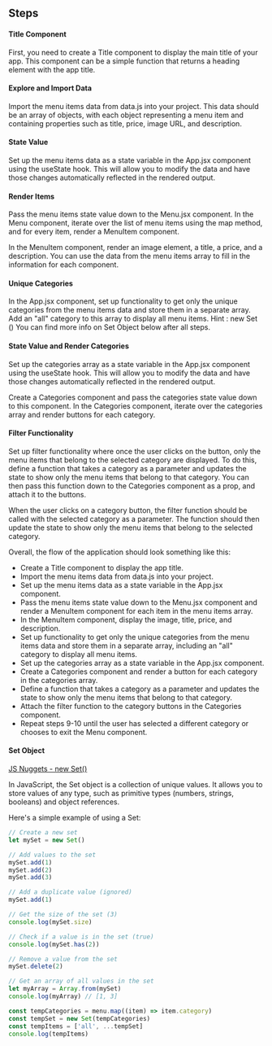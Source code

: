 ## Steps

#### Title Component

First, you need to create a Title component to display the main title of your app. This component can be a simple function that returns a heading element with the app title.

#### Explore and Import Data

Import the menu items data from data.js into your project. This data should be an array of objects, with each object representing a menu item and containing properties such as title, price, image URL, and description.

#### State Value

Set up the menu items data as a state variable in the App.jsx component using the useState hook. This will allow you to modify the data and have those changes automatically reflected in the rendered output.

#### Render Items

Pass the menu items state value down to the Menu.jsx component. In the Menu component, iterate over the list of menu items using the map method, and for every item, render a MenuItem component.

In the MenuItem component, render an image element, a title, a price, and a description. You can use the data from the menu items array to fill in the information for each component.

#### Unique Categories

In the App.jsx component, set up functionality to get only the unique categories from the menu items data and store them in a separate array. Add an "all" category to this array to display all menu items.
Hint : new Set ()
You can find more info on Set Object below after all steps.

#### State Value and Render Categories

Set up the categories array as a state variable in the App.jsx component using the useState hook. This will allow you to modify the data and have those changes automatically reflected in the rendered output.

Create a Categories component and pass the categories state value down to this component. In the Categories component, iterate over the categories array and render buttons for each category.

#### Filter Functionality

Set up filter functionality where once the user clicks on the button, only the menu items that belong to the selected category are displayed. To do this, define a function that takes a category as a parameter and updates the state to show only the menu items that belong to that category. You can then pass this function down to the Categories component as a prop, and attach it to the buttons.

When the user clicks on a category button, the filter function should be called with the selected category as a parameter. The function should then update the state to show only the menu items that belong to the selected category.

Overall, the flow of the application should look something like this:

- Create a Title component to display the app title.
- Import the menu items data from data.js into your project.
- Set up the menu items data as a state variable in the App.jsx component.
- Pass the menu items state value down to the Menu.jsx component and render a MenuItem component for each item in the menu items array.
- In the MenuItem component, display the image, title, price, and description.
- Set up functionality to get only the unique categories from the menu items data and store them in a separate array, including an "all" category to display all menu items.
- Set up the categories array as a state variable in the App.jsx component.
- Create a Categories component and render a button for each category in the categories array.
- Define a function that takes a category as a parameter and updates the state to show only the menu items that belong to that category.
- Attach the filter function to the category buttons in the Categories component.
- Repeat steps 9-10 until the user has selected a different category or chooses to exit the Menu component.

#### Set Object

[JS Nuggets - new Set()](https://www.youtube.com/watch?v=H4NnCItCZWE&list=PLnHJACx3NwAfRUcuKaYhZ6T5NRIpzgNGJ&index=26)

In JavaScript, the Set object is a collection of unique values. It allows you to store values of any type, such as primitive types (numbers, strings, booleans) and object references.

Here's a simple example of using a Set:

```js
// Create a new set
let mySet = new Set()

// Add values to the set
mySet.add(1)
mySet.add(2)
mySet.add(3)

// Add a duplicate value (ignored)
mySet.add(1)

// Get the size of the set (3)
console.log(mySet.size)

// Check if a value is in the set (true)
console.log(mySet.has(2))

// Remove a value from the set
mySet.delete(2)

// Get an array of all values in the set
let myArray = Array.from(mySet)
console.log(myArray) // [1, 3]
```

```js
const tempCategories = menu.map((item) => item.category)
const tempSet = new Set(tempCategories)
const tempItems = ['all', ...tempSet]
console.log(tempItems)
```
